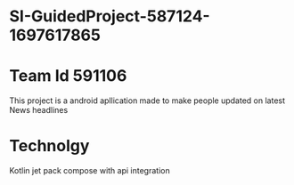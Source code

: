 # SI-GuidedProject-587124-1697617865
# Team Id 591106
This project is a android apllication made 
to make people updated on latest News headlines
# Technolgy
Kotlin jet pack compose with api integration
